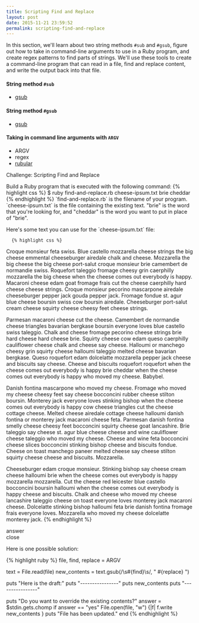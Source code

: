 ```yaml
---
title: Scripting Find and Replace
layout: post
date: 2015-11-21 23:59:52
permalink: scripting-find-and-replace
---
```


In this section, we'll learn about two string methods `#sub` and `#gsub`, figure out how to take in command-line arguments to use in a Ruby program, and create regex patterns to find parts of strings. We'll use these tools to create a command-line program that can read in a file, find and replace content, and write the output back into that file.  

#### String method `#sub`

* [gsub](http://ruby-doc.org/core-2.2.4/String.html#method-i-gsub)

#### String method `#gsub`

* [gsub](http://ruby-doc.org/core-2.2.4/String.html#method-i-gsub)

#### Taking in command line arguments with `ARGV`

* ARGV
* regex
* [rubular](http://rubular.com/)

<div class="card blue-grey darken-1">
  <div class="card-content white-text">
    <span class="card-title">Challenge: Scripting Find and Replace</span>
    <p>
      Build a Ruby program that is executed with the following command:
      {% highlight css %}
      $ ruby find-and-replace.rb cheese-ipsum.txt brie cheddar
      {% endhighlight %}
      `find-and-replace.rb` is the filename of your program. `cheese-ipsum.txt` is the file containing
      the existing text. "brie" is the word that you're looking for, and "cheddar" is the word
      you want to put in place of "brie". 
    </p>
    <p>
      Here's some text you can use for the `cheese-ipsum.txt` file:

      {% highlight css %}
Croque monsieur feta swiss. Blue castello mozzarella cheese strings the big cheese emmental cheeseburger airedale chalk and cheese. Mozzarella the big cheese the big cheese port-salut croque monsieur brie camembert de normandie swiss. Roquefort taleggio fromage cheesy grin caerphilly mozzarella the big cheese when the cheese comes out everybody is happy. Macaroni cheese edam goat fromage frais cut the cheese caerphilly hard cheese cheese strings. Croque monsieur pecorino mascarpone airedale cheeseburger pepper jack gouda pepper jack. Fromage fondue st. agur blue cheese boursin swiss cow boursin airedale. Cheeseburger port-salut cream cheese squirty cheese cheesy feet cheese strings.

Parmesan macaroni cheese cut the cheese. Camembert de normandie cheese triangles bavarian bergkase boursin everyone loves blue castello swiss taleggio. Chalk and cheese fromage pecorino cheese strings brie hard cheese hard cheese brie. Squirty cheese cow edam queso caerphilly cauliflower cheese chalk and cheese say cheese. Halloumi or manchego cheesy grin squirty cheese halloumi taleggio melted cheese bavarian bergkase. Queso roquefort edam dolcelatte mozzarella pepper jack cheese and biscuits say cheese. Cheese and biscuits roquefort roquefort when the cheese comes out everybody is happy brie cheddar when the cheese comes out everybody is happy who moved my cheese. Babybel.

Danish fontina mascarpone who moved my cheese. Fromage who moved my cheese cheesy feet say cheese bocconcini rubber cheese stilton boursin. Monterey jack everyone loves stinking bishop when the cheese comes out everybody is happy cow cheese triangles cut the cheese cottage cheese. Melted cheese airedale cottage cheese halloumi danish fontina or monterey jack macaroni cheese feta. Parmesan danish fontina smelly cheese cheesy feet bocconcini squirty cheese goat lancashire. Brie taleggio say cheese st. agur blue cheese cheese and wine cauliflower cheese taleggio who moved my cheese. Cheese and wine feta bocconcini cheese slices bocconcini stinking bishop cheese and biscuits fondue. Cheese on toast manchego paneer melted cheese say cheese stilton squirty cheese cheese and biscuits. Mozzarella.

Cheeseburger edam croque monsieur. Stinking bishop say cheese cream cheese halloumi brie when the cheese comes out everybody is happy mozzarella mozzarella. Cut the cheese red leicester blue castello bocconcini boursin halloumi when the cheese comes out everybody is happy cheese and biscuits. Chalk and cheese who moved my cheese lancashire taleggio cheese on toast everyone loves monterey jack macaroni cheese. Dolcelatte stinking bishop halloumi feta brie danish fontina fromage frais everyone loves. Mozzarella who moved my cheese dolcelatte monterey jack.
      {% endhighlight %}
    </p>
  </div>
  <div class="card-content card-action orange-text">
    <span class="activator orange-text">answer</span>
  </div>
  <div class="card-reveal">
    <span class="card-title orange-text">close</span>
    <p>Here is one possible solution:</p>
{% highlight ruby %}
file, find, replace = ARGV

text = File.read(file)
new_contents = text.gsub(/\s#{find}\s/, " #{replace} ")

puts "Here is the draft:"
puts "----------------"
puts new_contents
puts "----------------"

puts "Do you want to override the existing contents?"
answer = $stdin.gets.chomp
if answer == "yes"
  File.open(file, "w") {|f| f.write new_contents }
  puts "File has been updated."
end
{% endhighlight %}
  </div>
</div>